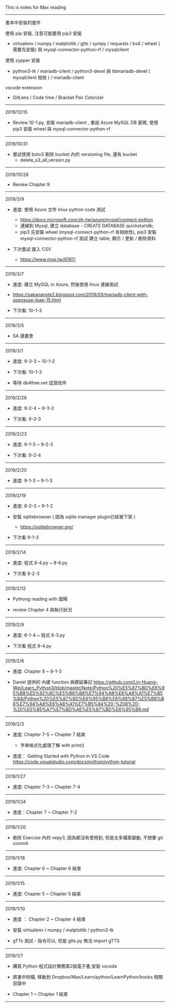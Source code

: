 This is notes for Max reading

------------------------------

書本中安裝的套件

使用 pip 安裝, 注意可能要用 pip3 安裝

* virtualenv / numpy / matplotlib / gtts / sympy / requests / bs4 / wheel ( 需要先安裝) 與 mysql-connector-python-rf / mysqlclient

使用 zypper 安裝

* python3-tk / mariadb-client / python3-devel 與 libmariadb-devel ( mysqlclient 相依 ) / mariadb-client

vscode extension

* GitLens / Code time / Bracket Pair Colorizer

------------------------------

2019/12/15

* Review 10-1.py, 安裝 mariadb-client , 重設 Azure MySQL DB 密碼, 使用 pip3 安裝 wheel 與 mysql-connector-python-rf

------------------------------

2019/10/31

* 嘗試使用  boto3 刪除 bucket 內的 versioning file, 還有 bucket
  * delete_s3_all_version.py

------------------------------

2019/10/28

* Review Chapter 9

------------------------------

2019/3/9

* 進度: 使用 Azure 文件 linux python code 測試
  * https://docs.microsoft.com/zh-tw/azure/mysql/connect-python
  * 連線到 Mysql, 建立 database - CREATE DATABASE quickstartdb;
  * pip3 先安裝 wheel (mysql-connect-python-rf 有相依性), pip3 安裝 mysql-connector-python-rf 測試 建立 table, 顯示 / 更新 / 刪除資料

* 下次嘗試 匯入 CSV
  * https://www.mxp.tw/6197/

------------------------------

2019/3/7

* 進度: 建立 MySQL in Azure, 然後使用 linux 連線測試
 * https://sakananote2.blogspot.com/2019/03/mariadb-client-with-opensuse-leap-15.html

* 下次看: 10-1-3 

-------------------------------------------------

2019/3/5

* SA 讀書會

------------------------------

2019/3/1

* 進度: 9-3-3 ~ 10-1-2

* 下次看: 10-1-3

* 等待 db4free.net 認證信件

------------------------------

2019/2/28

* 進度: 9-2-4 ~ 9-3-2

* 下次看: 9-3-3 

------------------------------

2019/2/23

* 進度: 9-1-3 ~ 9-2-3

* 下次看: 9-2-4

------------------------------

2019/2/20

* 進度: 9-1-3 ~ 9-1-3

------------------------------

2019/2/19

* 進度: 8-2-3 ~ 9-1-2

* 安裝 sqlitebrowser ( 因為 sqlite manager plugin已經被下架 )
  * https://sqlitebrowser.org/

* 下次看 9-1-3

------------------------------

2019/2/14

* 進度: 程式 8-4.py ~ 8-6.py

* 下次看 8-2-3

------------------------------

2019/2/12
* Pythong reading with 國陽

* review Chapter 4 與執行狀況

------------------------------

2019/2/9

* 進度: 8-1-4 ~ 程式 8-3.py

* 下次看 程式 8-4.py

------------------------------

2019/2/6

* 進度: Chapter 8 ~ 8-1-3

* Daniel 提供的 內建 function 與模組筆記 https://github.com/Lin-Huang-Wei/Learn_Python3/blob/master/Note/Python%20%E5%87%BD%E6%95%B8%E5%92%8C%E5%B8%B8%E7%94%A8%E6%A8%A1%E7%B5%84/Python%20%E5%87%BD%E6%95%B8%E8%88%87%E5%B8%B8%E7%94%A8%E6%A8%A1%E7%B5%84%20-%208%20-%20%E5%85%A7%E7%BD%AE%E5%87%BD%E6%95%B8.md


------------------------------

2019/2/3

* 進度: Chapter 7-5 ~ Chapter 7 結束

  * 字串格式化處理了解 with print()

* 進度： Getting Started with Python in VS Code https://code.visualstudio.com/docs/python/python-tutorial

------------------------------

2019/1/27

* 進度: Chapter 7-3 ~ Chapter 7-4

------------------------------

2019/1/24

* 進度：Chapter 7 ~ Chapter 7-2

------------------------------

2019/1/20

* 刪除 Exercise 內的 vepy3, 因為都沒有使用到, 但是太多檔案變動, 不想要 git commit

------------------------------

2019/1/18

* 進度: Chapter 6 ~ Chapter 6 結束

------------------------------

2019/1/15

* 進度: Chapter 5 ~ Chapter 5 結束

------------------------------

2019/1/10

* 進度 ： Chapter 2 ~ Chapter 4 結束

* 安裝 virtualenv / numpy / matplotlib / python3-tk

* gTTs 測試 - 指令可以, 但是 gtts.py 無法 import gTTS

------------------------------

2019/1/7

* 購買 Python 程式設計實務第2版電子書,安裝 vscode

* 將書中附檔, 移動到 Dropbox/Max/Learn/python/LearnPython/books 相關目錄中

* Chapter 1 ~ Chapter 1 結束

------------------------------


